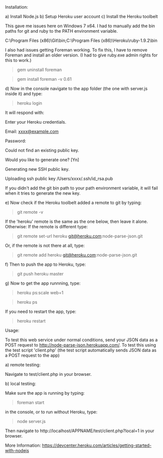 Installation:

a) Install Node.js
b) Setup Heroku user account
c) Install the Heroku toolbelt

This gave me issues here on Windows 7 x64. I had to manually add the bin paths for git and ruby to the PATH environment variable.

C:\Program Files (x86)\Git\bin;C:\Program Files (x86)\Heroku\ruby-1.9.2\bin

I also had issues getting Foreman working. To fix this, I have to remove Foreman and install an older version. (I had to give ruby.exe admin rights for this to work.)
> gem uninstall foreman

> gem install foreman -v 0.61

d) Now in the console navigate to the app folder (the one with server.js inside it) and type:
> heroku login

It will respond with:

Enter your Heroku credentials.

Email: xxxx@example.com

Password:

Could not find an existing public key.

Would you like to generate one? [Yn]

Generating new SSH public key.

Uploading ssh public key /Users/xxxx/.ssh/id_rsa.pub


If you didn't add the git bin path to your path environment variable, it will fail when it tries to generate the new key.


e) Now check if the Heroku toolbelt added a remote to git by typing:
> git remote -v

If the 'heroku' remote is the same as the one below, then leave it alone. Otherwise:
If the remote is different type:
> git remote set-url heroku git@heroku.com:node-parse-json.git

Or, if the remote is not there at all, type:
> git remote add heroku git@heroku.com:node-parse-json.git


f) Then to push the app to Heroku, type:
> git push heroku master


g) Now to get the app runnning, type:
> heroku ps:scale web=1

> heroku ps


If you need to restart the app, type:
> heroku restart



Usage:

To test this web service under normal conditions, send your JSON data as a POST request to http://node-parse-json.herokuapp.com/.
To test this using the test script 'client.php' (the test script automatically sends JSON data as a POST request to the app)


a) remote testing:

Navigate to test/client.php in your browser.


b) local testing:

Make sure the app is running by typing:
> foreman start

in the console, or to run without Heroku, type:

> node server.js

Then navigate to http://localhost/APPNAME/test/client.php?local=1 in your browser.



More Information:
https://devcenter.heroku.com/articles/getting-started-with-nodejs